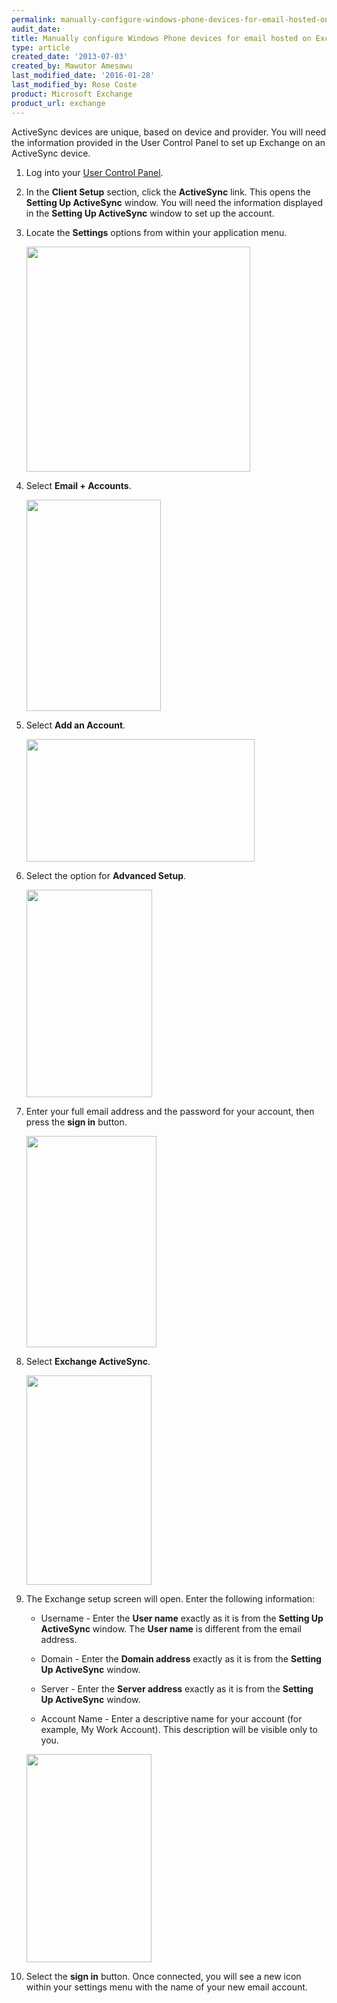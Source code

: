 ```yaml
---
permalink: manually-configure-windows-phone-devices-for-email-hosted-on-exchange-2007/
audit_date:
title: Manually configure Windows Phone devices for email hosted on Exchange 2007
type: article
created_date: '2013-07-03'
created_by: Mawutor Amesawu
last_modified_date: '2016-01-28'
last_modified_by: Rose Coste
product: Microsoft Exchange
product_url: exchange
---
```


ActiveSync devices are unique, based on device and provider. You will
need the information provided in the User Control Panel to set up
Exchange on an ActiveSync device.

1. Log into your [User Control Panel](https://admin.emailsrvr.com/usercp).

2. In the **Client Setup** section, click the **ActiveSync** link.
   This opens the **Setting Up ActiveSync** window.
   You will need the information displayed in the **Setting Up ActiveSync**
   window to set up the account.

3. Locate the **Settings** options from within your
   application menu.

   <img src="{% asset_path exchange/manually-configure-windows-phone-devices-for-email-hosted-on-exchange-2007/0000.png %}" width="358" height="360" />

4. Select **Email + Accounts**.

   <img src="{% asset_path exchange/manually-configure-windows-phone-devices-for-email-hosted-on-exchange-2007/image002_2.png %}" width="215" height="338" />

5. Select **Add an Account**.

   <img src="{% asset_path exchange/manually-configure-windows-phone-devices-for-email-hosted-on-exchange-2007/image003_2.png %}" width="365" height="196" />

6. Select the option for **Advanced Setup**.

   <img src="{% asset_path exchange/manually-configure-windows-phone-devices-for-email-hosted-on-exchange-2007/image004_2.png %}" width="201" height="332" />

7. Enter your full email address and the password for your account, then
   press the **sign in** button.

   <img src="{% asset_path exchange/manually-configure-windows-phone-devices-for-email-hosted-on-exchange-2007/image005_2.png %}" width="208" height="338" />

8. Select **Exchange ActiveSync**.

   <img src="{% asset_path exchange/manually-configure-windows-phone-devices-for-email-hosted-on-exchange-2007/image006_2.png %}" width="200" height="335" />

9. The Exchange setup screen will open. Enter the following
   information:

   - Username - Enter the **User name** exactly as it is from the
     **Setting Up ActiveSync** window. The **User name** is different
     from the email address.

   - Domain - Enter the **Domain address** exactly as it is from the
     **Setting Up ActiveSync** window.

   - Server - Enter the **Server address** exactly as it is from the
     **Setting Up ActiveSync** window.

   - Account Name - Enter a descriptive name for your account (for example, My
     Work Account). This description will be visible only to you.

   <img src="{% asset_path exchange/manually-configure-windows-phone-devices-for-email-hosted-on-exchange-2007/windows%20setup%20new%20step.jpg %}" width="200" height="333" />

10. Select the **sign in** button. Once connected, you will see a new
    icon within your settings menu with the name of your new email account.
